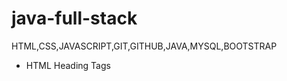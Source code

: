 # java-full-stack
HTML,CSS,JAVASCRIPT,GIT,GITHUB,JAVA,MYSQL,BOOTSTRAP
<UL>
  <li>HTML Heading Tags</li>
</UL>
